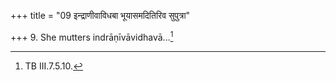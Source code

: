 +++
title = "09 इन्द्राणीवाविधबा भूयासमदितिरिव सुपुत्रा"

+++
9. She mutters indrāṇīvāvidhavā...[^1]  

[^1]: TB III.7.5.10. 
